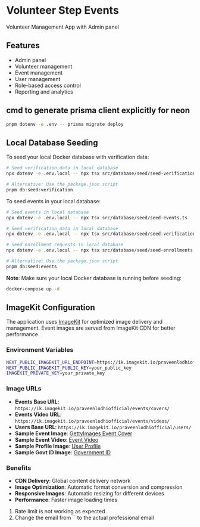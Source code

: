 # Volunteer Step Events
Volunteer Management App with Admin panel

## Features

- Admin panel
- Volunteer management
- Event management
- User management
- Role-based access control
- Reporting and analytics


## cmd to generate prisma client explicitly for neon

```bash
pnpm dotenv -e .env -- prisma migrate deploy
```

## Local Database Seeding

To seed your local Docker database with verification data:

```bash
# Seed verification data in local database
npx dotenv -e .env.local -- npx tsx src/database/seed/seed-verification.ts

# Alternative: Use the package.json script
pnpm db:seed:verification
```

To seed events in your local database:

```bash
# Seed events in local database
npx dotenv -e .env.local -- npx tsx src/database/seed/seed-events.ts

# Seed verification data in local database
npx dotenv -e .env.local -- npx tsx src/database/seed/seed-verification.ts

# Seed enrollment requests in local database
npx dotenv -e .env.local -- npx tsx src/database/seed/seed-enrollments.ts

# Alternative: Use the package.json script
pnpm db:seed:events
```

**Note**: Make sure your local Docker database is running before seeding:
```bash
docker-compose up -d
```

## ImageKit Configuration

The application uses [ImageKit](https://imagekit.io/) for optimized image delivery and management. Event images are served from ImageKit CDN for better performance.

### Environment Variables
```bash
NEXT_PUBLIC_IMAGEKIT_URL_ENDPOINT=https://ik.imagekit.io/praveenlodhiofficial
NEXT_PUBLIC_IMAGEKIT_PUBLIC_KEY=your_public_key
IMAGEKIT_PRIVATE_KEY=your_private_key
```

### Image URLs
- **Events Base URL**: `https://ik.imagekit.io/praveenlodhiofficial/events/covers/`
- **Events Video URL**: `https://ik.imagekit.io/praveenlodhiofficial/events/videos/`
- **Users Base URL**: `https://ik.imagekit.io/praveenlodhiofficial/users/`
- **Sample Event Image**: [GettyImages Event Cover](https://ik.imagekit.io/praveenlodhiofficial/events/covers/GettyImages-2150511667_qOTkTK4gjB.webp?updatedAt=1756216640045)
- **Sample Event Video**: [Event Video](https://ik.imagekit.io/praveenlodhiofficial/events/videos/event-video_78RaIcuDn.mp4?updatedAt=1756424686119)
- **Sample Profile Image**: [User Profile](https://ik.imagekit.io/praveenlodhiofficial/users/profile/profile_nQkcdEiM1.webp?updatedAt=1756423316001)
- **Sample Govt ID Image**: [Government ID](https://ik.imagekit.io/praveenlodhiofficial/users/gov-id/govt-id_hTp9DNNv8.webp?updatedAt=1756423306534)

### Benefits
- **CDN Delivery**: Global content delivery network
- **Image Optimization**: Automatic format conversion and compression
- **Responsive Images**: Automatic resizing for different devices
- **Performance**: Faster image loading times

<!-- Issue to be fixed later -->

1. Rate limit is not working as expected
2. Change the email from `` to the actual professional email